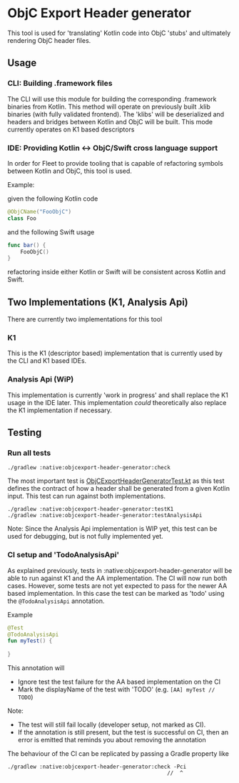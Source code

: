 # ObjC Export Header generator
This tool is used for 'translating' Kotlin code into ObjC 'stubs' and ultimately rendering ObjC header files.

## Usage

### CLI: Building .framework files
The CLI will use this module for building the corresponding .framework binaries from Kotlin. This method will operate on previously
built .klib binaries (with fully validated frontend). The 'klibs' will be deserialized and headers and bridges between
Kotlin and ObjC will be built. This mode currently operates on K1 based descriptors

### IDE: Providing Kotlin <-> ObjC/Swift cross language support
In order for Fleet to provide tooling that is capable of refactoring symbols between Kotlin and ObjC, this tool is used. 

Example:

given the following Kotlin code

```kotlin
@ObjCName("FooObjC")
class Foo
```

and the following Swift usage

```swift
func bar() {
    FooObjC()
}
```
refactoring inside either Kotlin or Swift will be consistent across Kotlin and Swift.


## Two Implementations (K1, Analysis Api)

There are currently two implementations for this tool

### K1
This is the K1 (descriptor based) implementation that is currently used by the CLI and K1 based IDEs. 

### Analysis Api (WiP)
This implementation is currently 'work in progress' and shall replace the K1 usage in the IDE later. 
This implementation _could_ theoretically also replace the K1 implementation if necessary.


## Testing

### Run all tests
```
./gradlew :native:objcexport-header-generator:check
```

The most important test is [ObjCExportHeaderGeneratorTest.kt](test%2Forg%2Fjetbrains%2Fkotlin%2Fbackend%2Fkonan%2Ftests%2FObjCExportHeaderGeneratorTest.kt)
as this test defines the contract of how a header shall be generated from a given Kotlin input. This test can run against 
both implementations. 

```
./gradlew :native:objcexport-header-generator:testK1
./gradlew :native:objcexport-header-generator:testAnalysisApi
```

Note: Since the Analysis Api implementation is WIP yet, this test can be used for debugging, but is not fully implemented yet.

### CI setup and 'TodoAnalysisApi'
As explained previously, tests in :native:objcexport-header-generator will be able to run against K1 and the AA implementation. 
The CI will now run both cases. However, some tests are not yet expected to pass for the newer AA based implementation. 
In this case the test can be marked as 'todo' using the `@TodoAnalysisApi` annotation. 

Example 
```kotlin
@Test
@TodoAnalysisApi
fun myTest() {
    
}
```

This annotation will
- Ignore test the test failure for the AA based implementation on the CI
- Mark the displayName of the test with 'TODO' (e.g. `[AA] myTest // TODO`)

Note: 
- The test will still fail locally (developer setup, not marked as CI).
- If the annotation is still present, but the test is successful on CI, then an error is emitted that reminds you about removing the annotation

The behaviour of the CI can be replicated by passing a Gradle property like
```text
./gradlew :native:objcexport-header-generator:check -Pci
                                                  //  ^
```